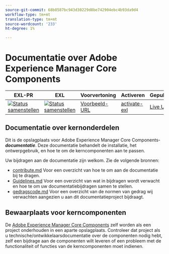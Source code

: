 ```yaml
---
source-git-commit: 68b8587bc943d30229d8be742904ebc4b93da9d4
workflow-type: tm+mt
translation-type: tm+mt
source-wordcount: '233'
ht-degree: 1%

---
```

# Documentatie over Adobe Experience Manager Core Components

| EXL-PR | EXL | Voorvertoning | Activeren | Gepubliceerd | Help |
|--- |--- |--- |--- |--- |--- |
| [![Status samenstellen](https://docs.ci.corp.adobe.com/view/exl-pr/job/experience-manager-core-components.en_pr-exl/badge/icon)](https://docs.ci.corp.adobe.com/view/exl-pr/job/experience-manager-core-components.en_pr-exl/lastBuild/) | [![Status samenstellen](https://docs.ci.corp.adobe.com/view/exl-pr/job/experience-manager-core-components.en_exl/lastBuild/badge/icon)](https://docs.ci.corp.adobe.com/view/exl-pr/job/experience-manager-core-components.en_exl/lastBuild/lastBuild) | [Voorbeeld-URL](https://experienceleague.corp.adobe.com/docs/experience-manager-core-components/using/introduction.html?lang=en) | [activate-exl](https://docs.ci.corp.adobe.com/job/activate-exl/build/) | [Live URL](https://experienceleague.adobe.com/docs/experience-manager-core-components/using/introduction.html?lang=en) | [Ontwerphandleiding](https://experienceleague.adobe.com/docs/authoring-guide-exl/using/home.html?lang=en) |

## Documentatie over kernonderdelen

Dit is de opslagplaats voor Adobe Experience Manager Core Components- ***documentatie***. Deze documentatie behandelt de installatie, het ontwerpgebruik, en hoe te om de kerncomponenten aan te passen.

Uw bijdragen aan de documentatie zijn welkom. Zie de volgende bronnen:

* [contribute.md](contributing.md) Voor een overzicht van hoe te om aan de documentatie bij te dragen.
* [Guidelines.md](guidelines.md) Voor een overzicht van wat in bijdragen wordt verwacht en hoe te om uw documentatiebijdragen samen te stellen.
* [gedragscode.md](code-of-conduct.md) Voor een overzicht van de normen van gedrag wij verwachten aangezien u aan dit documentatieproject bijdraagt.

## Bewaarplaats voor kerncomponenten

De [Adobe Experience Manager Core Components](https://github.com/adobe/aem-core-wcm-components) zelf worden als een project onderhouden in een aparte opslagplaats. Controleer dat project als u technische/ontwikkelaarsdocumentatie over de componenten nodig hebt, zelf een bijdrage aan de componenten wilt leveren of een probleem met de functionaliteit of functies van de kerncomponenten moet indienen.
